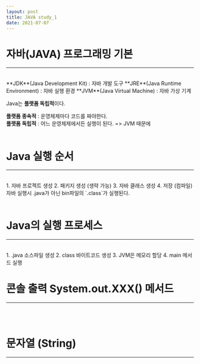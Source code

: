 ```yaml
---
layout: post
title: JAVA study_1
date: 2021-07-07
---
```


# 자바(JAVA) 프로그래밍 기본 
<hr>
<br/>
**JDK**(Java Development Kit) : 자바 개발 도구  
**JRE**(Java Runtime Environment) : 자바 실행 환경  
**JVM**(Java Virtual Machine) : 자바 가상 기계  

Java는 **플랫폼 독립적**이다.  

**플랫폼 종속적** : 운영체제마다 코드를 짜야한다.  
**플랫폼 독립적** : 어느 운영체제에서든 실행이 된다. => JVM 때문에  
<br/>


# Java 실행 순서
<hr>
<br/>
1. 자바 프로젝트 생성
2. 패키지 생성 (생략 가능)
3. 자바 클래스 생성
4. 저장 (컴파일)  

<br/>
자바 실행시 .java가 아닌 bin파일의 `.class`가 실행된다.  
<br/><br/>

# Java의 실행 프로세스
<hr>
<br/>
1. .java 소스파일 생성
2. class 바이트코드 생성
3. JVM은 메모리 할당
4. main 메서드 실행  
<br/>


# 콘솔 출력 System.out.XXX() 메서드
<hr>
<br/>

<br/>

# 문자열 (String)
<hr>
<br/>


